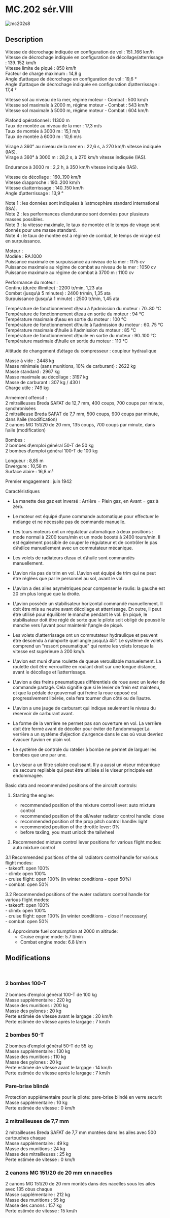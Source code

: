 # MC.202 sér.VIII  
  
![mc202s8](../images/mc202s8.png)  
  
## Description  
  
Vitesse de décrochage indiquée en configuration de vol : 151..166 km/h  
Vitesse de décrochage indiquée en configuration de décollage/atterrissage : 139..152 km/h  
Vitesse limite de piqué : 850 km/h  
Facteur de charge maximum : 14,8 g  
Angle d\attaque de décrochage en configuration de vol : 19,6 °  
Angle d\attaque de décrochage indiquée en configuration d\atterrissage : 17,4 °  
  
Vitesse sol au niveau de la mer, régime moteur - Combat : 500 km/h  
Vitesse sol maximale à 2000 m, régime moteur - Combat : 543 km/h  
Vitesse sol maximale à 5000 m, régime moteur - Combat : 604 km/h  
  
Plafond opérationnel : 11300 m  
Taux de montée au niveau de la mer : 17,3 m/s  
Taux de montée à 3000 m : 15,1 m/s  
Taux de montée à 6000 m : 10,6 m/s  
  
Virage à 360° au niveau de la mer en : 22,6 s, à 270 km/h vitesse indiquée (IAS).  
Virage à 360° à 3000 m : 28,2 s, à 270 km/h vitesse indiquée (IAS).  
  
Endurance à 3000 m : 2,2 h, à 350 km/h vitesse indiquée (IAS).  
  
Vitesse de décollage : 160..190 km/h  
Vitesse d\approche : 190..200 km/h  
Vitesse d\atterrissage : 140..150 km/h  
Angle d\atterrissage : 13,9 °  
  
Note 1 : les données sont indiquées à l\atmosphère standard international (ISA).  
Note 2 : les performances d\endurance sont données pour plusieurs masses possibles.  
Note 3 : la vitesse maximale, le taux de montée et le temps de virage sont donnés pour une masse standard.  
Note 4 : le taux de montée est à régime de combat, le temps de virage est en surpuissance.  
  
Moteur :  
Modèle : RA.1000  
Puissance maximale en surpuissance au niveau de la mer : 1175 cv  
Puissance maximale au régime de combat au niveau de la mer : 1050 cv  
Puissance maximale au régime de combat à 3700 m : 1100 cv  
  
Performance du moteur :  
Continu (durée illimitée) : 2200 tr/min, 1,23 ata  
Combat (jusqu\à 5 minutes) : 2400 tr/min, 1,35 ata  
Surpuissance (jusqu\à 1 minute) : 2500 tr/min, 1,45 ata  
  
Température de fonctionnement d\eau à l\admission du moteur : 70..80 °C  
Température de fonctionnement d\eau en sortie du moteur : 94 °C  
Température maximale d\eau en sortie du moteur : 100 °C  
Température de fonctionnement d\huile à l\admission du moteur : 60..75 °C  
Température maximale d\huile à l\admission du moteur : 85 °C  
Température de fonctionnement d\huile en sortie du moteur : 90..100 °C  
Température maximale d\huile en sortie du moteur : 110 °C  
  
Altitude de changement d\étage du compresseur : coupleur hydraulique  
  
Masse à vide : 2448 kg  
Masse minimale (sans munitions, 10% de carburant) : 2622 kg  
Masse standard : 2967 kg  
Masse maximale au décollage : 3197 kg  
Masse de carburant : 307 kg / 430 l  
Charge utile : 749 kg  
  
Armement offensif :  
2 mitrailleuses Breda SAFAT de 12,7 mm, 400 coups, 700 coups par minute, synchronisées  
2 mitrailleuse Breda SAFAT de 7,7 mm, 500 coups, 900 coups par minute, dans l\aile (modification)  
2 canons MG 151/20 de 20 mm, 135 coups, 700 coups par minute, dans l\aile (modification)  
  
Bombes :  
2 bombes d\emploi général 50-T de 50 kg  
2 bombes d\emploi général 100-T de 100 kg  
  
Longueur : 8,85 m  
Envergure : 10,58 m  
Surface alaire : 16,8 m²  
  
Premier engagement : juin 1942  
  
Caractéristiques  
- La manette des gaz est inversé : Arrière = Plein gaz, en Avant = gaz à zéro.  
- Le moteur est équipé d\une commande automatique pour effectuer le mélange et ne nécessite pas de commande manuelle.  
- Les tours moteurs  ont un régulateur automatique à deux positions : mode normal à 2200 tours/min et un mode boosté à 2400 tours/min. Il est également possible de couper le régulateur et de contrôler le pas d\hélice manuellement avec un commutateur mécanique.   
- Les volets de radiateurs d\eau et d\huile sont commandés manuellement.  
- L\avion n\a pas de trim en vol. L\avion est équipé de trim qui ne peut être réglées que par le personnel au sol, avant le vol.  
- L\avion a des ailes asymétriques pour compenser le roulis: la gauche est 20 cm plus longue que la droite.  
- L\avion possède un stabilisateur horizontal commandé manuellement. Il doit être mis au neutre avant décollage et atterrissage. En outre, il peut être utilisé pour équilibrer le manche pendant le vol. En piqué, le stabilisateur doit être réglé de sorte que le pilote soit obligé de poussé le manche vers l\avant pour maintenir l\angle de piqué.  
- Les volets d\atterrissage ont un commutateur hydraulique et peuvent être descendu à n\importe quel angle jusqu\\à 45°. Le système de volets comprend un "ressort pneumatique" qui rentre les volets lorsque la vitesse est supérieure à 200 km/h.  
- L\avion est muni d\une roulette de queue verouillable manuelement. La roulette doit être verrouillée en roulant droit sur une longue distance, avant le décollage et l\atterrissage.  
- L\avion a des freins pneumatiques différentiels de roue avec un levier de commande partagé. Cela signifie que si le levier de frein est maintenu, et que la pédale de gouvernail qui freine la roue opposé est progressivement libérée, cela fera tourner d\un côté ou de l\autre.  
- L\avion a une jauge de carburant qui indique seulement le niveau du réservoir de carburant avant.  
- La forme de la verrière ne permet pas son ouverture en vol. La verrière doit être fermé avant de décoller pour éviter de l\endommager.La verrière a un système d\éjection d\urgence dans le cas où vous devriez évacuer l\avion en plain vol.  
- Le système de controle du ratelier à bombe ne permet de larguer les bombes que une par une.  
- Le viseur a un filtre solaire coulissant. Il y a aussi un viseur mécanique de secours repliable qui peut être utilisée si le viseur principale est endommagée.  
  
Basic data and recommended positions of the aircraft controls:  
1. Starting the engine:  
	- recommended position of the mixture control lever: auto mixture control  
	- recommended position of the oil/water radiator control handle: close  
	- recommended position of the prop pitch control handle: light  
	- recommended position of the throttle lever: 0%  
	- before taxiing, you must unlock the tailwheel  
  
2. Recommended mixture control lever positions for various flight modes: auto mixture control  
  
3.1 Recommended positions of the oil radiators control handle for various flight modes:  
	- takeoff: open 100%  
	- climb: open 100%  
	- cruise flight: open 100% (in winter conditions - open 50%)  
	- combat: open 50%  
  
3.2 Recommended positions of the water radiators control handle for various flight modes:  
	- takeoff: open 100%  
	- climb: open 100%  
	- cruise flight: open 100% (in winter conditions - close if necessary)  
	- combat: open 50%  
  
4. Approximate fuel consumption at 2000 m altitude:  
	- Cruise engine mode: 5.7 l/min  
	- Combat engine mode: 6.8 l/min  
  
## Modifications  
  ﻿
  
  
### 2 bombes 100-T  
  
2 bombes d’emploi général 100-T de 100 kg  
Masse supplémentaire : 220 kg  
Masse des munitions : 200 kg  
Masse des pylones : 20 kg  
Perte estimée de vitesse avant le largage : 20 km/h  
Perte estimée de vitesse après le largage : 7 km/h  ﻿
  
  
### 2 bombes 50-T  
  
2 bombes d’emploi général 50-T de 55 kg  
Masse supplémentaire : 130 kg  
Masse des munitions : 110 kg  
Masse des pylones : 20 kg  
Perte estimée de vitesse avant le largage : 14 km/h  
Perte estimée de vitesse après le largage : 7 km/h  ﻿
  
  
### Pare-brise blindé  
  
Protection supplémentaire pour le pilote: pare-brise blindé en verre securit  
Masse supplémentaire : 10 kg  
Perte estimée de vitesse : 0 km/h  ﻿
  
  
### 2 mitrailleuses de 7,7 mm  
  
2 mitrailleuses Breda SAFAT de 7,7 mm montées dans les ailes avec 500 cartouches chaque  
Masse supplémentaire : 49 kg  
Masse des munitions : 24 kg  
Masse des mitrailleuses : 25 kg  
Perte estimée de vitesse : 0 km/h  ﻿
  
  
### 2 canons MG 151/20 de 20 mm en nacelles  
  
2 canons MG 151/20 de 20 mm montés dans des nacelles sous les ailes avec 135 obus chaque  
Masse supplémentaire : 212 kg  
Masse des munitions : 55 kg  
Masse des canons : 157 kg  
Perte estimée de vitesse : 15 km/h  